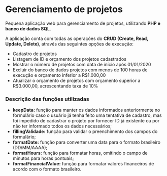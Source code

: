 # Gerenciamento de projetos
Pequena aplicação web para gerenciamento de projetos, utilizando <strong>PHP e banco de dados SQL</strong>.

A aplicação conta com todas as operações do <strong>CRUD (Create, Read, Update, Delete)</strong>, através das seguintes opções de execução:
<ul>
  <li>Cadastro de projetos</li>
  <li>Listagem de ID e orçamento dos projetos cadastrados</li>
  <li>Mostrar o número de projetos com data de início após 01/01/2020</li>
  <li>Excluir do banco de dados projetos com menos de 100 horas de execução e orçamento inferior a R$1.000,00</li>
  <li>Atualizar o orçamento de projetos com orçamento superior a R$3.000,00, acrescentando taxa de 10%</li>
</ul>


### Descrição das funções utilizadas
<ul>
  <li><strong>keepData:</strong> função para manter os dados informados anteriormente no formulário caso o usuário já tenha feito uma tentativa de cadastro, mas foi impedido de cadastrar o projeto por fornecer ID já existente ou por não ter informado todos os dados necessários;</li>
  <li><strong>fillingValidade:</strong> função para validar o preenchimento dos campos do formulário;</li>
  <li><strong>formatDate:</strong> função para converter uma data para o formato brasileiro (DD/MM/AAAA);</li>
  <li><strong>formatHours:</strong> função para formatar horas, omitindo o campo de minutos para horas pontuais;</li>
  <li><strong>formatFinancialValue:</strong> função para formatar valores financeiros de acordo com o formato brasileiro.</li>
</ul>
